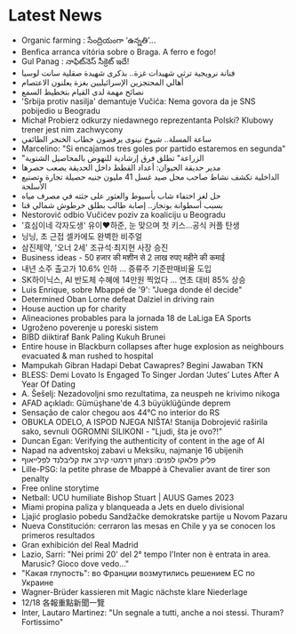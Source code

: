 # Latest News
-  Organic farming : సేంద్రియంగా ‘ఉన్నతి’...
-  Benfica arranca vitória sobre o Braga. A ferro e fogo!
-  Gul Panag : నాఫిట్‌నెస్‌ సీక్రెట్‌ ఇదే!
-  فنانة نرويجية ترثي شهيدات غزة.. بذكرى شهيدة صقلية سانت لوسيا
-  أهالي المحتجزين الإسرائيليين بغزة يعلنون الاعتصام
-  نصائح مهمة لدى القيام بتخطيط السمع
-  'Srbija protiv nasilja' demantuje Vučića: Nema govora da je SNS pobijedio u Beogradu
-  Michał Probierz odkurzy niedawnego reprezentanta Polski? Klubowy trener jest nim zachwycony
-  ساعة المسلة.. شيوخ نينوى يرفضون خطاب الخنجر الطائفي
-  Marcelino: "Si encajamos tres goles por partido estaremos en segunda"
-  "الزراعة" تطلق فرق إرشادية للنهوض بالمحاصيل الشتوية
-  مدير حديقة الحيوان: أعداد القطط داخل الحديقة يصعب حصرها
-  الداخلية تكشف نشاط صاحب محل صيد غسل 41 مليون جنيه حصيلة تجارة وتصنيع الأسلحة
-  حل لغز اختفاء شاب بأسيوط والعثور على جثته في مصرف مياه
-  بسبب أسطوانة بوتجاز.. إصابة طالب بطلق خرطوش شمالي قنا
-  Nestorović odbio Vučićev poziv za koaliciju u Beogradu
-  '효심이네 각자도생' 유이♥하준, 눈 맞으며 첫 키스…공식 커플 탄생
-  닝닝, 초 근접 셀카에도 완벽한 비주얼
-  삼진제약, '오너 2세' 조규석·최지현 사장 승진
-  Business ideas - 50 हजार की मशीन से 2 लाख रुपए महीने की कमाई
-  내년 소주 출고가 10.6% 인하 … 증류주 기준판매비율 도입
-  SK하이닉스, AI 반도체 수혜에 14만원 찍었다 ... 연초 대비 85% 상승
-  Luis Enrique, sobre Mbappé de '9': "Juega donde él decide"
-  Determined Oban Lorne defeat Dalziel in driving rain
-  House auction up for charity
-  Alineaciones probables para la jornada 18 de LaLiga EA Sports
-  Ugroženo poverenje u poreski sistem
-  BIBD diiktiraf Bank Paling Kukuh Brunei
-  Entire house in Blackburn collapses after huge explosion as neighbours evacuated & man rushed to hospital
-  Mampukah Gibran Hadapi Debat Cawapres? Begini Jawaban TKN
-  BLESS: Demi Lovato Is Engaged To Singer Jordan ‘Jutes’ Lutes After A Year Of Dating
-  A. Šešelj: Nezadovoljni smo rezultatima, za neuspeh ne krivimo nikoga
-  AFAD açıkladı: Gümüşhane'de 4.3 büyüklüğünde deprem
-  Sensação de calor chegou aos 44°C no interior do RS
-  OBUKLA ODELO, A ISPOD NJEGA NIŠTA! Stanija Dobrojević raširila sako, sevnuli OGROMNI SILIKONI - "Ljudi, šta je ovo?!"
-  Duncan Egan: Verifying the authenticity of content in the age of AI
-  Napad na adventskoj zabavi u Meksiku, najmanje 16 ubijenih
-  פליק פלאקו לפנים: ניצחון דרמטי קירב את קליבלנד לפלייאוף
-  Lille-PSG: la petite phrase de Mbappé à Chevalier avant de tirer son penalty
-  Free online storytime
-  Netball: UCU humiliate Bishop Stuart | AUUS Games 2023
-  Miami propina paliza y blanqueada a Jets en duelo divisional
-  Ljajić proglasio pobedu Sandžačke demokratske partije u Novom Pazaru
-  Nueva Constitución: cerraron las mesas en Chile y ya se conocen los primeros resultados
-  Gran exhibición del Real Madrid
-  Lazio, Sarri: "Nei primi 20' del 2° tempo l'Inter non è entrata in area. Marusic? Gioco dove vedo..."
-  "Какая глупость": во Франции возмутились решением ЕС по Украине
-  Wagner-Brüder kassieren mit Magic nächste klare Niederlage
-  12/18 各報重點新聞一覽
-  Inter, Lautaro Martinez: "Un segnale a tutti, anche a noi stessi. Thuram? Fortissimo"
